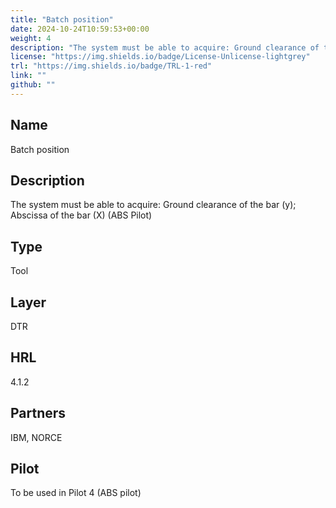 ```yaml
---
title: "Batch position"
date: 2024-10-24T10:59:53+00:00
weight: 4
description: "The system must be able to acquire: Ground clearance of the bar (y); Abscissa of the bar (X) (ABS Pilot)"
license: "https://img.shields.io/badge/License-Unlicense-lightgrey"
trl: "https://img.shields.io/badge/TRL-1-red"
link: ""
github: ""
---
```


## Name
Batch position

## Description
The system must be able to acquire: Ground clearance of the bar (y); Abscissa of the bar (X) (ABS Pilot)

## Type
Tool

## Layer
DTR

## HRL
4.1.2

## Partners
IBM, NORCE

## Pilot
To be used in Pilot 4 (ABS pilot)

